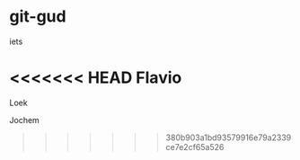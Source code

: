 # git-gud

iets

<<<<<<< HEAD
Flavio
=======
Loek

Jochem
>>>>>>> 380b903a1bd93579916e79a2339ce7e2cf65a526
